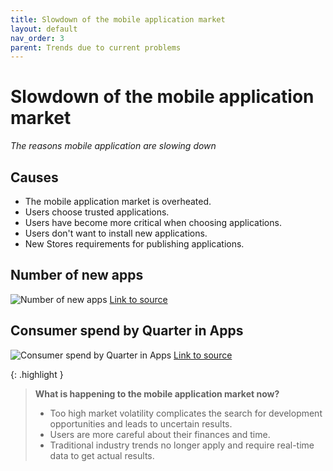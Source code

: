 ```yaml
---
title: Slowdown of the mobile application market
layout: default
nav_order: 3
parent: Trends due to current problems
---
```


# Slowdown of the mobile application market

_The reasons mobile application are slowing down_

## Causes

- The mobile application market is overheated.
- Users choose trusted applications.
- Users have become more critical when choosing applications.
- Users don't want to install new applications.
- New Stores requirements for publishing applications.

## Number of new apps

![Number of new apps](https://raw.githubusercontent.com/opia-world/en/blob/master/assets/images/number_of_apps.png "Number of new apps")
[Link to source](https://asomobile.net/en/blog/global-economic-trends-and-the-mobile-application-market/)

## Consumer spend by Quarter in Apps

![Consumer spend by Quarter in Apps](https://raw.githubusercontent.com/opia-world/en/blob/master/assets/images/consumer_spent.png "Consumer spend by Quarter in Apps")
[Link to source](https://asomobile.net/en/blog/global-economic-trends-and-the-mobile-application-market/)

{: .highlight }
> **What is happening to the mobile application market now?**
> - Too high market volatility complicates the search for development opportunities and leads to uncertain results.
> - Users are more careful about their finances and time.
> - Traditional industry trends no longer apply and require real-time data to get actual results.
